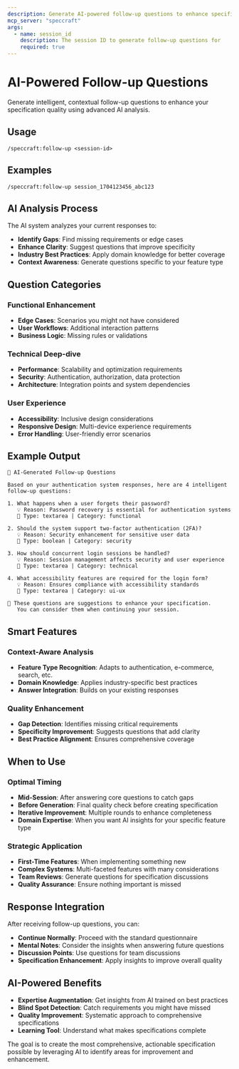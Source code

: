 ```yaml
---
description: Generate AI-powered follow-up questions to enhance specification
mcp_server: "speccraft"
args:
  - name: session_id
    description: The session ID to generate follow-up questions for
    required: true
---
```


# AI-Powered Follow-up Questions

Generate intelligent, contextual follow-up questions to enhance your specification quality using advanced AI analysis.

## Usage

```
/speccraft:follow-up <session-id>
```

## Examples

```
/speccraft:follow-up session_1704123456_abc123
```

## AI Analysis Process

The AI system analyzes your current responses to:
- **Identify Gaps**: Find missing requirements or edge cases
- **Enhance Clarity**: Suggest questions that improve specificity
- **Industry Best Practices**: Apply domain knowledge for better coverage
- **Context Awareness**: Generate questions specific to your feature type

## Question Categories

### Functional Enhancement
- **Edge Cases**: Scenarios you might not have considered
- **User Workflows**: Additional interaction patterns
- **Business Logic**: Missing rules or validations

### Technical Deep-dive
- **Performance**: Scalability and optimization requirements
- **Security**: Authentication, authorization, data protection
- **Architecture**: Integration points and system dependencies

### User Experience
- **Accessibility**: Inclusive design considerations
- **Responsive Design**: Multi-device experience requirements
- **Error Handling**: User-friendly error scenarios

## Example Output

```
🤖 AI-Generated Follow-up Questions

Based on your authentication system responses, here are 4 intelligent follow-up questions:

1. What happens when a user forgets their password?
   💡 Reason: Password recovery is essential for authentication systems
   📝 Type: textarea | Category: functional

2. Should the system support two-factor authentication (2FA)?
   💡 Reason: Security enhancement for sensitive user data
   📝 Type: boolean | Category: security

3. How should concurrent login sessions be handled?
   💡 Reason: Session management affects security and user experience
   📝 Type: textarea | Category: technical

4. What accessibility features are required for the login form?
   💡 Reason: Ensures compliance with accessibility standards
   📝 Type: textarea | Category: ui-ux

💭 These questions are suggestions to enhance your specification.
   You can consider them when continuing your session.
```

## Smart Features

### Context-Aware Analysis
- **Feature Type Recognition**: Adapts to authentication, e-commerce, search, etc.
- **Domain Knowledge**: Applies industry-specific best practices
- **Answer Integration**: Builds on your existing responses

### Quality Enhancement
- **Gap Detection**: Identifies missing critical requirements
- **Specificity Improvement**: Suggests questions that add clarity
- **Best Practice Alignment**: Ensures comprehensive coverage

## When to Use

### Optimal Timing
- **Mid-Session**: After answering core questions to catch gaps
- **Before Generation**: Final quality check before creating specification
- **Iterative Improvement**: Multiple rounds to enhance completeness
- **Domain Expertise**: When you want AI insights for your specific feature type

### Strategic Application
- **First-Time Features**: When implementing something new
- **Complex Systems**: Multi-faceted features with many considerations
- **Team Reviews**: Generate questions for specification discussions
- **Quality Assurance**: Ensure nothing important is missed

## Response Integration

After receiving follow-up questions, you can:
- **Continue Normally**: Proceed with the standard questionnaire
- **Mental Notes**: Consider the insights when answering future questions
- **Discussion Points**: Use questions for team discussions
- **Specification Enhancement**: Apply insights to improve overall quality

## AI-Powered Benefits

- **Expertise Augmentation**: Get insights from AI trained on best practices
- **Blind Spot Detection**: Catch requirements you might have missed
- **Quality Improvement**: Systematic approach to comprehensive specifications
- **Learning Tool**: Understand what makes specifications complete

The goal is to create the most comprehensive, actionable specification possible by leveraging AI to identify areas for improvement and enhancement.